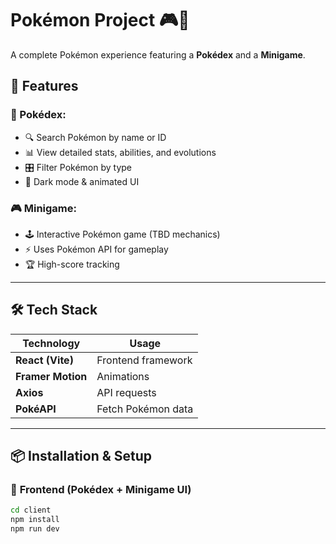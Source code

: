 # Pokémon Project 🎮🦾

A complete Pokémon experience featuring a **Pokédex** and a **Minigame**.

## 🚀 Features

### 📖 Pokédex:

- 🔍 Search Pokémon by name or ID
- 📊 View detailed stats, abilities, and evolutions
- 🎛️ Filter Pokémon by type
- 🎨 Dark mode & animated UI

### 🎮 Minigame:

- 🕹️ Interactive Pokémon game (TBD mechanics)
- ⚡ Uses Pokémon API for gameplay
- 🏆 High-score tracking

---

## 🛠️ Tech Stack

| Technology        | Usage              |
| ----------------- | ------------------ |
| **React (Vite)**  | Frontend framework |
| **Framer Motion** | Animations         |
| **Axios**         | API requests       |
| **PokéAPI**       | Fetch Pokémon data |

---

## 📦 Installation & Setup

### 🎨 **Frontend (Pokédex + Minigame UI)**

```sh
cd client
npm install
npm run dev
```
